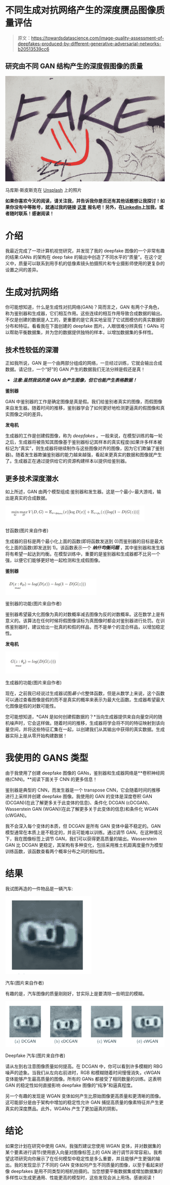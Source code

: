 # 不同生成对抗网络产生的深度赝品图像质量评估

> 原文：<https://towardsdatascience.com/image-quality-assessment-of-deepfakes-produced-by-different-generative-adversarial-networks-b20513539cc6>

## 研究由不同 GAN 结构产生的深度假图像的质量

![](img/d9f17e9b6bdf4ed29b9bcd77da1739c6.png)

马库斯·斯皮斯克在 [Unsplash](https://unsplash.com?utm_source=medium&utm_medium=referral) 上的照片

**如果你喜欢今天的阅读，请关注我，并告诉我你是否还有其他话题想让我探讨！如果你没有中等账号，就通过我的链接** [**这里**](https://ben-mccloskey20.medium.com/membership) **报名吧！另外，在**[**LinkedIn**](https://www.linkedin.com/in/benjamin-mccloskey-169975a8/)**上加我，或者随时联系！感谢阅读！**

# 介绍

我最近完成了一项计算机视觉研究，并发现了我的 deepfake 图像的一个非常有趣的结果:GANs 的架构在 deep fake 的输出中创造了不同水平的“质量”。在这个定义中，质量可以联系到用手机的低像素镜头拍摄照片和专业摄影师使用的更复杂的设置之间的差异。

# 生成对抗网络

你可能想知道，什么是生成性对抗网络(GAN)？简而言之，GAN 有两个子角色，称为鉴别器和生成器，它们相互作用。这些连续的相互作用导致合成数据的输出。不仅是创建的数据是人工的，更重要的是它真实地呈现了它试图模仿的真实数据的分布和特征。看看我在下面创建的 deepfake 图片。人眼很难分辨真假！GANs 可以帮助平衡数据集，并为您的数据提供独特的样本，以增加数据集的多样性。

## 技术性较低的深潜

正如我所说，GAN 是一个由两部分组成的网络，一旦经过训练，它就会输出合成数据。请记住，一个“好”的 GAN 产生的数据我们无法分辨是假还是真！

* ***注意:虽然我说的是 GAN 会产生图像，但它也能产生表格数据！***

**鉴别器**

GAN 中鉴别器的工作是确定图像是真是假。我们给鉴别者真实的图像，而假图像来自发生器。随着时间的推移，鉴别器学会了如何更好地检测更逼真的假图像和真实图像之间的差异。

**发电机**

生成器的工作是创建假图像，称为 *deepfakes* 。一般来说，在模型训练的每一轮之后，生成器将被告知其图像基于鉴别器标记其样本的真实程度(如果许多样本被标记为“真实”，则生成器将继续制作与这些图像对齐的图像，因为它们欺骗了鉴别器)。随着发生器欺骗鉴别器的能力越来越强，看起来更真实的数据和图像就产生了。生成器正在通过提供给它的资源构建样本以提供给鉴别器。

## 更多技术深度潜水

如上所述，GAN 由两个模型组成:鉴别器和发生器。这是一个最小-最大游戏，输出是真实的合成数据。

![](img/93efc6da531e1a6bee1a0aa6ce46b4f5.png)

甘函数(图片来自作者)

生成器的目标是两个最小化上面的函数(即将函数发送到 0)而鉴别器的目标是最大化上面的函数(即发送到 1)。该函数表示一个 ***纳什均衡问题*** ，其中鉴别器和发生器将有希望一起达到均衡。在模型训练中，重要的是鉴别器和生成器都不比另一个强，以便它们能够更好地一起检测和生成假图像。

**鉴别器**

![](img/bf96d7e0351f12b45f4fcc3f64d626be.png)

鉴别器的功能(图片来自作者)

鉴别器希望最大化图像为真的对数概率减去图像为反的对数概率。这在数学上是有意义的。该算法在任何时候将假图像误标为真图像时都会对鉴别器进行处罚。在训练鉴别器时，建议给出一批真的和假的样品，而不是单个的混合样品，以增加稳定性。

**发电机**

![](img/d90507b1b4064cc65ef5141828bd4ac1.png)

生成器的功能(图片来自作者)

现在，之前我已经说过生成器试图*最小化*整体函数，但是从数学上来说，这个函数可以通过查看图像是假的而不是真实的概率来表示为最大化函数。生成器希望最大化图像是假的对数可能性。

您可能想知道，*GAN 是如何创建假数据的？*当向生成器提供来自向量空间的随机噪声时，它会这样做。随着时间的推移，生成器将学会将不同的特征映射到该向量空间，并将这些特征汇集在一起，以创建我们从其输出中获得的真实数据。生成器实际上是从零开始构建数据！

# 我使用的 GANS 类型

由于我使用了创建 deepfake 图像的 GANs，鉴别器和生成器网络是**卷积神经网络(CNN)。**阅读下面关于 CNN 的更多信息！

[](/convolutional-neural-networks-from-an-everyday-understanding-to-a-more-technical-deep-dive-83af329e5d89)  

鉴别器是典型的 CNN，而发生器是一个 transpose CNN，它会随着时间的推移进行上采样并创建 deepfake 图像。我使用的 GAN 的变体是深度卷积 GAN (DCGAN)(在此了解更多关于此变体的信息)、条件化 DCGAN (cDCGAN)、Wasserstein GAN (WGAN)(在此了解更多关于此变体的信息)和条件化 WGAN (cWGAN)。

我不会深入每个变体的本质，但 DCGAN 是所有 GAN 变体中最不稳定的。GAN 模型通常在本质上是不稳定的，并且可能难以训练。通过调节 GAN，在这种情况下，我在图像标签上调节 GAN，我们可以获得更高质量的输出。Wasserstein GAN 比 DCGAN 更稳定，其架构有多种变化，包括采用推土机距离度量作为模型训练函数，该函数查看两个概率分布之间的相似性。

# 结果

我试图再造的一件物品是一辆汽车:

![](img/df51c9f3636c4a2b4666b8a5ea22774b.png)

汽车(图片来自作者)

有趣的是，汽车图像的质量刚刚好，甘实际上是要清除一些明显的模糊。

![](img/2aafb6931122f77f26a6fec067eaeea7.png)

Deepfake 汽车(图片来自作者)

请从左到右注意图像质量如何提高。在 DCGAN 中，你可以看到许多模糊的 RBG 噪声的迹象。当我们从左向右前进时，RGB 和模糊随着时间慢慢消失，cWGAN 变体能够产生最高质量的图像。所有的 GANs 都接受了相同数量的训练。这表明 GAN 的稳定性如何直接影响 deepfake 图像的“纯净”和逼真程度。

另一个有趣的发现是 WGAN 变体如何产生比原始图像更高质量和更清晰的图像。这可能部分是由于架构中增加的稳定性允许 GAN 捕捉高质量的像素特征并产生更真实的深度赝品。此外，WGANs 产生了更加逼真的阴影。

# 结论

如果您计划在研究中使用 GAN，我强烈建议您使用 WGAN 变体，并对数据集的某个要素进行调节(使用嵌入向量对图像标签上的 GAN 进行调节非常容易)。我希望这项研究向你展示了在任何模型中稳定性是多么重要，并且能够产生更强的输出。我的发现显示了不同的 GAN 变体如何产生不同质量的图像，以至于看起来好像 deepfakes 是用不同类型的相机拍摄的。当您想要平衡数据集或增加数据集的多样性以生成更通用、性能更高的模型时，这些发现会派上用场。感谢阅读！